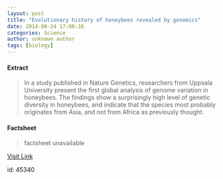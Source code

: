 ```yaml
---
layout: post
title: "Evolutionary history of honeybees revealed by genomics"
date: 2014-08-24 17:00:16
categories: Science
author: unknown author
tags: [biology]
---
```



#### Extract
>In a study published in Nature Genetics, researchers from Uppsala University present the first global analysis of genome variation in honeybees. The findings show a surprisingly high level of genetic diversity in honeybees, and indicate that the species most probably originates from Asia, and not from Africa as previously thought.

#### Factsheet
>factsheet unavailable

[Visit Link](http://phys.org/news328034190.html)

id:   45340
